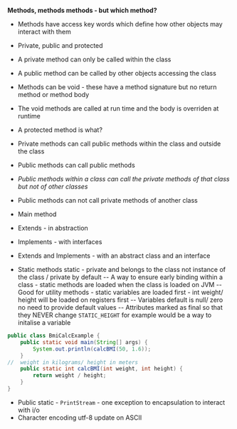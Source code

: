 __Methods, methods methods - but which method?__

- Methods have access key words which define how other objects may interact with them
- Private, public and protected
- A private method can only be called within the class
- A public method can be called by other objects accessing the class
- Methods can be void - these have a method signature but no return method or method body
- The void methods are called at run time and the body is overriden at runtime
- A protected method is what?

- Private methods can call public methods within the class and outside the class
- Public methods can call public methods
- *Public methods within a class can call the private methods of that class but not of other classes*
- Public methods can not call private methods of another class
- Main method
- Extends - in abstraction
- Implements - with interfaces
- Extends and Implements - with an abstract class and an interface
- Static methods static - private and belongs to the class not instance of the class / private by default
    -- A way to ensure early binding within a class - static methods are loaded when the class is loaded on JVM
    -- Good for utility methods - static variables are loaded first - int weight/ height will be loaded on registers first
    -- Variables default is null/ zero no need to provide default values
    -- Attributes marked as final so that they NEVER change `STATIC_HEIGHT` for example would be a way to initalise a variable

```java
public class BmiCalcExample {
    public static void main(String[] args) {
        System.out.println(calcBMI(50, 1.6));
    }
//  weight in kilograms/ height in meters
    public static int calcBMI(int weight, int height) {
        return weight / height;
    }
}
```

- Public static - `PrintStream` - one exception to encapsulation to interact with i/o
- Character encoding utf-8 update on ASCII
